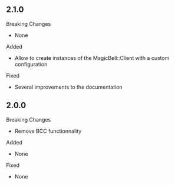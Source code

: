 ## 2.1.0

Breaking Changes
* None

Added
* Allow to create instances of the MagicBell::Client with a custom configuration

Fixed
* Several improvements to the documentation


## 2.0.0

Breaking Changes
* Remove BCC functionnality

Added
* None

Fixed
* None